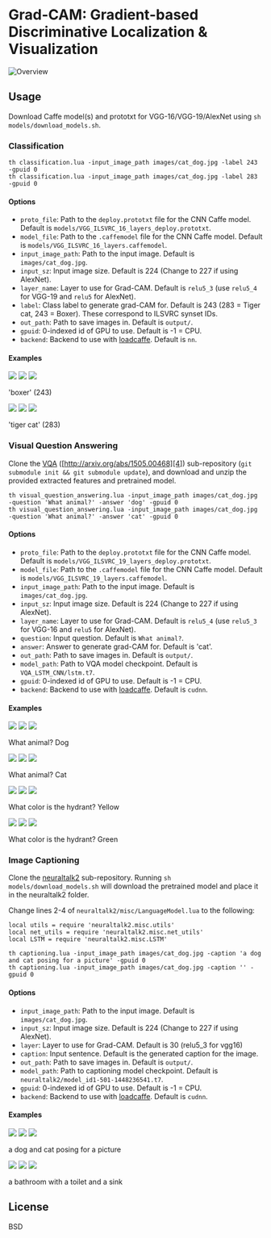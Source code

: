 
# Grad-CAM: Gradient-based Discriminative Localization & Visualization

![Overview](http://i.imgur.com/qBPR3aM.jpg)

## Usage

Download Caffe model(s) and prototxt for VGG-16/VGG-19/AlexNet using `sh models/download_models.sh`.

### Classification

```
th classification.lua -input_image_path images/cat_dog.jpg -label 243 -gpuid 0
th classification.lua -input_image_path images/cat_dog.jpg -label 283 -gpuid 0
```

#### Options

- `proto_file`: Path to the `deploy.prototxt` file for the CNN Caffe model. Default is `models/VGG_ILSVRC_16_layers_deploy.prototxt`.
- `model_file`: Path to the `.caffemodel` file for the CNN Caffe model. Default is `models/VGG_ILSVRC_16_layers.caffemodel`.
- `input_image_path`: Path to the input image. Default is `images/cat_dog.jpg`.
- `input_sz`: Input image size. Default is 224 (Change to 227 if using AlexNet).
- `layer_name`: Layer to use for Grad-CAM. Default is `relu5_3` (use `relu5_4` for VGG-19 and `relu5` for AlexNet).
- `label`: Class label to generate grad-CAM for. Default is 243 (283 = Tiger cat, 243 = Boxer). These correspond to ILSVRC synset IDs.
- `out_path`: Path to save images in. Default is `output/`.
- `gpuid`: 0-indexed id of GPU to use. Default is -1 = CPU.
- `backend`: Backend to use with [loadcaffe][3]. Default is `nn`.

#### Examples

![](http://i.imgur.com/OAoSQYT.png)
![](http://i.imgur.com/iZuijZy.png)
![](http://i.imgur.com/o7RStQm.png)

'boxer' (243)

![](http://i.imgur.com/OAoSQYT.png)
![](http://i.imgur.com/NzXRy5E.png)
![](http://i.imgur.com/fP0Dd87.png)

'tiger cat' (283)

### Visual Question Answering

Clone the [VQA][5] ([http://arxiv.org/abs/1505.00468][4]) sub-repository (`git submodule init && git submodule update`), and download and unzip the provided extracted features and pretrained model.

```
th visual_question_answering.lua -input_image_path images/cat_dog.jpg -question 'What animal?' -answer 'dog' -gpuid 0
th visual_question_answering.lua -input_image_path images/cat_dog.jpg -question 'What animal?' -answer 'cat' -gpuid 0

```

#### Options

- `proto_file`: Path to the `deploy.prototxt` file for the CNN Caffe model. Default is `models/VGG_ILSVRC_19_layers_deploy.prototxt`.
- `model_file`: Path to the `.caffemodel` file for the CNN Caffe model. Default is `models/VGG_ILSVRC_19_layers.caffemodel`.
- `input_image_path`: Path to the input image. Default is `images/cat_dog.jpg`.
- `input_sz`: Input image size. Default is 224 (Change to 227 if using AlexNet).
- `layer_name`: Layer to use for Grad-CAM. Default is `relu5_4` (use `relu5_3` for VGG-16 and `relu5` for AlexNet).
- `question`: Input question. Default is `What animal?`.
- `answer`: Answer to generate grad-CAM for. Default is 'cat'.
- `out_path`: Path to save images in. Default is `output/`.
- `model_path`: Path to VQA model checkpoint. Default is `VQA_LSTM_CNN/lstm.t7`.
- `gpuid`: 0-indexed id of GPU to use. Default is -1 = CPU.
- `backend`: Backend to use with [loadcaffe][3]. Default is `cudnn`.

#### Examples

![](http://i.imgur.com/OAoSQYT.png)
![](http://i.imgur.com/QBTstax.png)
![](http://i.imgur.com/NRyhfdL.png)

What animal? Dog

![](http://i.imgur.com/OAoSQYT.png)
![](http://i.imgur.com/hqBWRAm.png)
![](http://i.imgur.com/lwj5oAX.png)

What animal? Cat

![](http://i.imgur.com/CUIiOrd.png)
![](http://i.imgur.com/6oS8lQp.png)
![](http://i.imgur.com/1za35Sj.png)

What color is the hydrant? Yellow

![](http://i.imgur.com/CUIiOrd.png)
![](http://i.imgur.com/UY8moms.png)
![](http://i.imgur.com/DDsMv7A.png)

What color is the hydrant? Green

### Image Captioning

Clone the [neuraltalk2][6] sub-repository. Running `sh models/download_models.sh` will download the pretrained model and place it in the neuraltalk2 folder.

Change lines 2-4 of `neuraltalk2/misc/LanguageModel.lua` to the following:

```
local utils = require 'neuraltalk2.misc.utils'
local net_utils = require 'neuraltalk2.misc.net_utils'
local LSTM = require 'neuraltalk2.misc.LSTM'
```


```
th captioning.lua -input_image_path images/cat_dog.jpg -caption 'a dog and cat posing for a picture' -gpuid 0
th captioning.lua -input_image_path images/cat_dog.jpg -caption '' -gpuid 0

```
#### Options

- `input_image_path`: Path to the input image. Default is `images/cat_dog.jpg`.
- `input_sz`: Input image size. Default is 224 (Change to 227 if using AlexNet).
- `layer`: Layer to use for Grad-CAM. Default is 30 (relu5_3 for vgg16)
- `caption`: Input sentence. Default is the generated caption for the image.
- `out_path`: Path to save images in. Default is `output/`.
- `model_path`: Path to captioning model checkpoint. Default is `neuraltalk2/model_id1-501-1448236541.t7`.
- `gpuid`: 0-indexed id of GPU to use. Default is -1 = CPU.
- `backend`: Backend to use with [loadcaffe][3]. Default is `cudnn`.

#### Examples

![](http://i.imgur.com/OAoSQYT.png)
![](http://i.imgur.com/TiKdMMw.png)
![](http://i.imgur.com/GSQeR2M.png)

a dog and cat posing for a picture

![](http://i.imgur.com/gE6VXql.png)
![](http://i.imgur.com/K3E9TWS.png)
![](http://i.imgur.com/em2oHRy.png)

a bathroom with a toilet and a sink

## License

BSD

[3]: https://github.com/szagoruyko/loadcaffe
[4]: http://arxiv.org/abs/1505.00468
[5]: https://github.com/VT-vision-lab/VQA_LSTM_CNN
[6]: https://github.com/karpathy/neuraltalk2 
